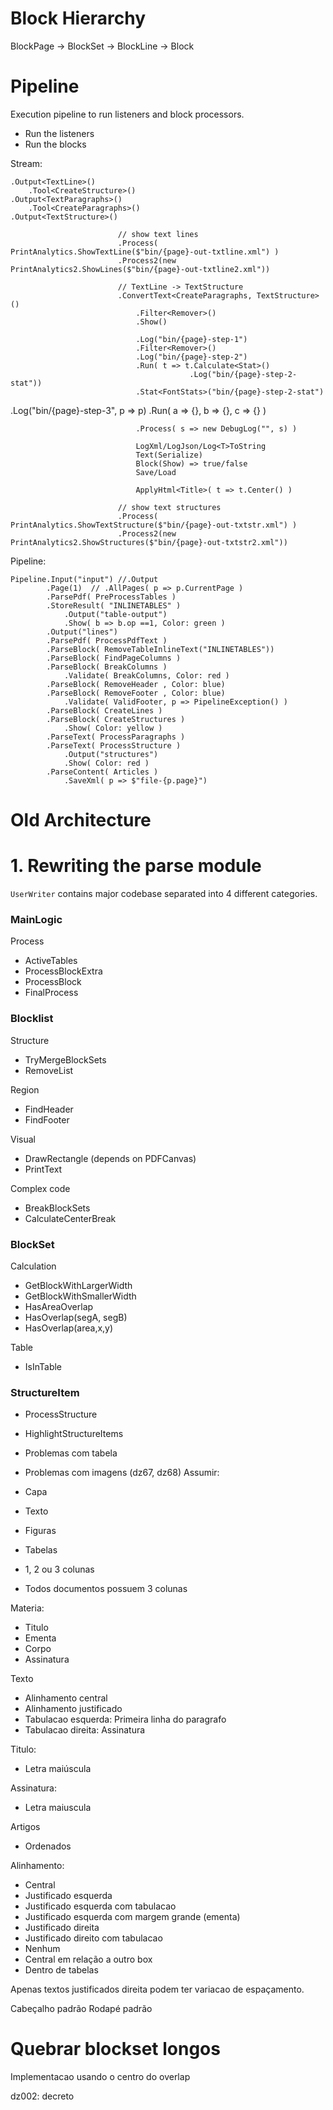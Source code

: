 # Block Hierarchy #

BlockPage -> BlockSet -> BlockLine -> Block


# Pipeline #

Execution pipeline to run listeners and block processors.

- Run the listeners
- Run the blocks

Stream:

    .Output<TextLine>()
        .Tool<CreateStructure>()
    .Output<TextParagraphs>()
        .Tool<CreateParagraphs>()
    .Output<TextStructure>()

                            // show text lines
                            .Process( PrintAnalytics.ShowTextLine($"bin/{page}-out-txtline.xml") )
                            .Process2(new PrintAnalytics2.ShowLines($"bin/{page}-out-txtline2.xml"))

                            // TextLine -> TextStructure
                            .ConvertText<CreateParagraphs, TextStructure>()  
                                .Filter<Remover>()
                                .Show()

                                .Log("bin/{page}-step-1")
                                .Filter<Remover>()
                                .Log("bin/{page}-step-2")
                                .Run( t => t.Calculate<Stat>()
                                            .Log("bin/{page}-step-2-stat"))
                                .Stat<FontStats>("bin/{page}-step-2-stat")

.Log("bin/{page}-step-3", p => p)
                                .Run(
                                    a => {},
                                    b => {},
                                    c => {}
                                )

                                .Process( s => new DebugLog("", s) )

                                LogXml/LogJson/Log<T>ToString
                                Text(Serialize)
                                Block(Show) => true/false
                                Save/Load

                                ApplyHtml<Title>( t => t.Center() )

                            // show text structures
                            .Process( PrintAnalytics.ShowTextStructure($"bin/{page}-out-txtstr.xml") )
                            .Process2(new PrintAnalytics2.ShowStructures($"bin/{page}-out-txtstr2.xml"))



Pipeline:

    Pipeline.Input("input") //.Output
            .Page(1)  // .AllPages( p => p.CurrentPage )
            .ParsePdf( PreProcessTables )             
            .StoreResult( "INLINETABLES" )
                .Output("table-output")
                .Show( b => b.op ==1, Color: green )
            .Output("lines")
            .ParsePdf( ProcessPdfText )
            .ParseBlock( RemoveTableInlineText("INLINETABLES"))
            .ParseBlock( FindPageColumns )
            .ParseBlock( BreakColumns )
                .Validate( BreakColumns, Color: red )
            .ParseBlock( RemoveHeader , Color: blue)
            .ParseBlock( RemoveFooter , Color: blue)
                .Validate( ValidFooter, p => PipelineException() )
            .ParseBlock( CreateLines )
            .ParseBlock( CreateStructures )
                .Show( Color: yellow )
            .ParseText( ProcessParagraphs )
            .ParseText( ProcessStructure )
                .Output("structures")
                .Show( Color: red )
            .ParseContent( Articles )
                .SaveXml( p => $"file-{p.page}")


            
# Old Architecture

# 1. Rewriting the parse module #

`UserWriter` contains major codebase separated into 4 different categories.

### MainLogic ###

Process
- ActiveTables
- ProcessBlockExtra
- ProcessBlock
- FinalProcess

### Blocklist ###
  
Structure
- TryMergeBlockSets
- RemoveList

Region
- FindHeader
- FindFooter

Visual
- DrawRectangle (depends on PDFCanvas)
- PrintText

Complex code
- BreakBlockSets
- CalculateCenterBreak

### BlockSet ###

Calculation
- GetBlockWithLargerWidth
- GetBlockWithSmallerWidth
- HasAreaOverlap
- HasOverlap(segA, segB)
- HasOverlap(area,x,y)

Table
- IsInTable

### StructureItem ###

- ProcessStructure
- HighlightStructureItems

            
- Problemas com tabela
- Problemas com imagens (dz67, dz68)
Assumir:

- Capa
- Texto

- Figuras
- Tabelas
- 1, 2 ou 3 colunas
- Todos documentos possuem 3 colunas

Materia:
- Titulo
- Ementa
- Corpo
- Assinatura

Texto
- Alinhamento central
- Alinhamento justificado
- Tabulacao esquerda: Primeira linha do paragrafo
- Tabulacao direita: Assinatura 

Titulo:
- Letra maiúscula

Assinatura: 
- Letra maiuscula

Artigos
- Ordenados

Alinhamento:
- Central
- Justificado esquerda
- Justificado esquerda com tabulacao
- Justificado esquerda com margem grande (ementa)
- Justificado direita
- Justificado direito com tabulacao
- Nenhum
- Central em relação a outro box
- Dentro de tabelas

Apenas textos justificados direita podem ter variacao de espaçamento.

Cabeçalho padrão
Rodapé padrão

# Quebrar blockset longos

Implementacao usando o centro do overlap

dz002: decreto            